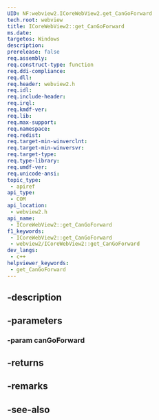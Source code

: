 ```yaml
---
UID: NF:webview2.ICoreWebView2.get_CanGoForward
tech.root: webview
title: ICoreWebView2::get_CanGoForward
ms.date: 
targetos: Windows
description: 
prerelease: false
req.assembly: 
req.construct-type: function
req.ddi-compliance: 
req.dll: 
req.header: webview2.h
req.idl: 
req.include-header: 
req.irql: 
req.kmdf-ver: 
req.lib: 
req.max-support: 
req.namespace: 
req.redist: 
req.target-min-winverclnt: 
req.target-min-winversvr: 
req.target-type: 
req.type-library: 
req.umdf-ver: 
req.unicode-ansi: 
topic_type:
 - apiref
api_type:
 - COM
api_location:
 - webview2.h
api_name:
 - ICoreWebView2::get_CanGoForward
f1_keywords:
 - ICoreWebView2::get_CanGoForward
 - webview2/ICoreWebView2::get_CanGoForward
dev_langs:
 - c++
helpviewer_keywords:
 - get_CanGoForward
---
```


## -description

## -parameters

### -param canGoForward

## -returns

## -remarks

## -see-also

